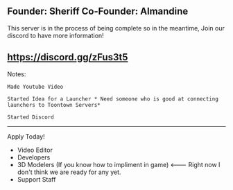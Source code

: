 Founder: Sheriff
Co-Founder: Almandine
------------------------


This server is in the process of being complete so in the meantime, Join our discord to have more information!





https://discord.gg/zFus3t5
-----------------------------











Notes:

    Made Youtube Video
     
    Started Idea for a Launcher * Need someone who is good at connecting launchers to Toontown Servers*

    Started Discord
----------------------------------------------------------------------------------------------------








Apply Today!

- Video Editor
- Developers
- 3D Modelers (If you know how to impliment in game)  <--- Right now I don't think we are ready for any yet.
- Support Staff


